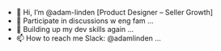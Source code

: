 - 👋 Hi, I’m @adam-linden [Product Designer – Seller Growth]
- 👀 Participate in discussions w eng fam ...
- 🌱 Building up my dev skills again ...
- 📫 How to reach me Slack: @adamlinden ...

<!---
adam-linden/adam-linden is a ✨ special ✨ repository because its `README.md` (this file) appears on your GitHub profile.
You can click the Preview link to take a look at your changes.
--->
